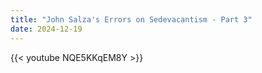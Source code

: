 ```yaml
---
title: "John Salza's Errors on Sedevacantism - Part 3"
date: 2024-12-19
---
```


{{< youtube NQE5KKqEM8Y >}}
